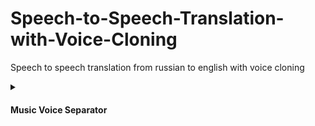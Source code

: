 # Speech-to-Speech-Translation-with-Voice-Cloning
Speech to speech translation from russian to english with voice cloning

<details>
  <summary><h4>Music Voice Separator</h4></summary>

  <details>
  <summary><h5>original 15 seconds audio</h5></summary>
  
  https://github.com/Allessyer/Speech-to-Speech-Translation-with-Voice-Cloning/assets/71093827/9e379394-520d-4a29-9e6a-78710d7682f1
  </details>

  <details>
  <summary><h5>vocal and background</h5></summary>
  

https://github.com/Allessyer/Speech-to-Speech-Translation-with-Voice-Cloning/assets/71093827/5eded025-60a1-47f4-aed5-bb62068aff83



https://github.com/Allessyer/Speech-to-Speech-Translation-with-Voice-Cloning/assets/71093827/3729531a-2cfe-4b5e-b445-bdce65411dfc


  </details>


  
</details>
